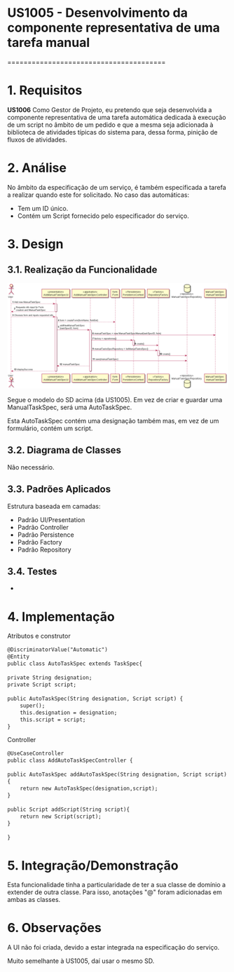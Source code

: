 # US1005 - Desenvolvimento da componente representativa de uma tarefa manual
=======================================


# 1. Requisitos

**US1006**  Como Gestor de Projeto, eu pretendo que seja desenvolvida a componente representativa de uma tarefa automática dedicada à execução de um script no âmbito de um pedido e que a mesma seja adicionada à biblioteca de atividades típicas do sistema para, dessa forma, pinição de fluxos de atividades.

# 2. Análise

No âmbito da especificação de um serviço, é também especificada a tarefa a realizar quando este for solicitado. No caso das automáticas:

* Tem um ID único.
* Contém um Script fornecido pelo especificador do serviço.

# 3. Design

## 3.1. Realização da Funcionalidade

![SD_US1005](SD_US1005.png)

Segue o modelo do SD acima (da US1005).
Em vez de criar e guardar uma ManualTaskSpec, será uma AutoTaskSpec.

Esta AutoTaskSpec contém uma designação também mas, em vez de um formulário, contém um script.

## 3.2. Diagrama de Classes

Não necessário.

## 3.3. Padrões Aplicados

Estrutura baseada em camadas:
* Padrão UI/Presentation
* Padrão Controller
* Padrão Persistence
* Padrão Factory
* Padrão Repository

## 3.4. Testes 

-
# 4. Implementação

Atributos e construtor

    @DiscriminatorValue("Automatic")
    @Entity
    public class AutoTaskSpec extends TaskSpec{

    private String designation;
    private Script script;

    public AutoTaskSpec(String designation, Script script) {
        super();
        this.designation = designation;
        this.script = script;
    }

Controller

    @UseCaseController
    public class AddAutoTaskSpecController {

    public AutoTaskSpec addAutoTaskSpec(String designation, Script script){
        return new AutoTaskSpec(designation,script);
    }

    public Script addScript(String script){
        return new Script(script);
    }

    }


# 5. Integração/Demonstração

Esta funcionalidade tinha a particularidade de ter a sua classe de domínio a extender de outra classe. Para isso, anotações "@" foram adicionadas em ambas as classes.

# 6. Observações

A UI não foi criada, devido a estar integrada na especificação do serviço.

Muito semelhante à US1005, daí usar o mesmo SD.



